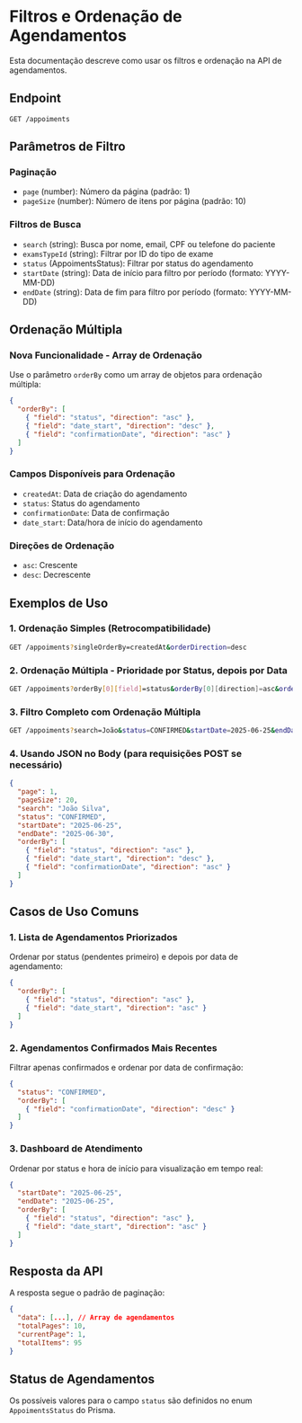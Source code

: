 # Filtros e Ordenação de Agendamentos

Esta documentação descreve como usar os filtros e ordenação na API de agendamentos.

## Endpoint

`GET /appoiments`

## Parâmetros de Filtro

### Paginação
- `page` (number): Número da página (padrão: 1)
- `pageSize` (number): Número de itens por página (padrão: 10)

### Filtros de Busca
- `search` (string): Busca por nome, email, CPF ou telefone do paciente
- `examsTypeId` (string): Filtrar por ID do tipo de exame
- `status` (AppoimentsStatus): Filtrar por status do agendamento
- `startDate` (string): Data de início para filtro por período (formato: YYYY-MM-DD)
- `endDate` (string): Data de fim para filtro por período (formato: YYYY-MM-DD)

## Ordenação Múltipla

### Nova Funcionalidade - Array de Ordenação
Use o parâmetro `orderBy` como um array de objetos para ordenação múltipla:

```json
{
  "orderBy": [
    { "field": "status", "direction": "asc" },
    { "field": "date_start", "direction": "desc" },
    { "field": "confirmationDate", "direction": "asc" }
  ]
}
```

### Campos Disponíveis para Ordenação
- `createdAt`: Data de criação do agendamento
- `status`: Status do agendamento
- `confirmationDate`: Data de confirmação
- `date_start`: Data/hora de início do agendamento

### Direções de Ordenação
- `asc`: Crescente
- `desc`: Decrescente

## Exemplos de Uso

### 1. Ordenação Simples (Retrocompatibilidade)
```bash
GET /appoiments?singleOrderBy=createdAt&orderDirection=desc
```

### 2. Ordenação Múltipla - Prioridade por Status, depois por Data
```bash
GET /appoiments?orderBy[0][field]=status&orderBy[0][direction]=asc&orderBy[1][field]=date_start&orderBy[1][direction]=desc
```

### 3. Filtro Completo com Ordenação Múltipla
```bash
GET /appoiments?search=João&status=CONFIRMED&startDate=2025-06-25&endDate=2025-06-30&orderBy[0][field]=status&orderBy[0][direction]=asc&orderBy[1][field]=confirmationDate&orderBy[1][direction]=desc
```

### 4. Usando JSON no Body (para requisições POST se necessário)
```json
{
  "page": 1,
  "pageSize": 20,
  "search": "João Silva",
  "status": "CONFIRMED",
  "startDate": "2025-06-25",
  "endDate": "2025-06-30",
  "orderBy": [
    { "field": "status", "direction": "asc" },
    { "field": "date_start", "direction": "desc" },
    { "field": "confirmationDate", "direction": "asc" }
  ]
}
```

## Casos de Uso Comuns

### 1. Lista de Agendamentos Priorizados
Ordenar por status (pendentes primeiro) e depois por data de agendamento:
```json
{
  "orderBy": [
    { "field": "status", "direction": "asc" },
    { "field": "date_start", "direction": "asc" }
  ]
}
```

### 2. Agendamentos Confirmados Mais Recentes
Filtrar apenas confirmados e ordenar por data de confirmação:
```json
{
  "status": "CONFIRMED",
  "orderBy": [
    { "field": "confirmationDate", "direction": "desc" }
  ]
}
```

### 3. Dashboard de Atendimento
Ordenar por status e hora de início para visualização em tempo real:
```json
{
  "startDate": "2025-06-25",
  "endDate": "2025-06-25",
  "orderBy": [
    { "field": "status", "direction": "asc" },
    { "field": "date_start", "direction": "asc" }
  ]
}
```

## Resposta da API

A resposta segue o padrão de paginação:

```json
{
  "data": [...], // Array de agendamentos
  "totalPages": 10,
  "currentPage": 1,
  "totalItems": 95
}
```

## Status de Agendamentos

Os possíveis valores para o campo `status` são definidos no enum `AppoimentsStatus` do Prisma.

